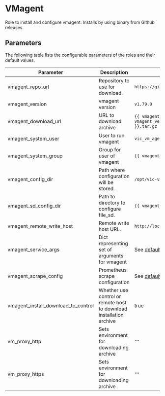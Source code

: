 # VMagent

Role to install and configure vmagent. Installs by using binary from Github releases.

## Parameters

The following table lists the configurable parameters of the roles and their default values.

| Parameter                           | Description                                                         | Default                                                                                               |
|-------------------------------------|---------------------------------------------------------------------|-------------------------------------------------------------------------------------------------------|
| vmagent_repo_url                    | Repository to use for download.                                     | `https://github.com/VictoriaMetrics/VictoriaMetrics`                                                  |
| vmagent_version                     | vmagent version                                                     | `v1.79.0`                                                                                             |
| vmagent_download_url                | URL to download archive                                             | `{{ vmagent_repo_url }}/releases/download/{{ vmagent_version }}/vmutils-{{ vmagent_version }}.tar.gz` |
| vmagent_system_user                 | User to run vmagent                                                 | `vic_vm_agent`                                                                                        |
| vmagent_system_group                | Group for user of vmagent                                           | `{{ vmagent_system_user }}`                                                                           |
| vmagent_config_dir                  | Path where configuration will be stored.                            | `/opt/vic-vmagent`                                                                                    |
| vmagent_sd_config_dir               | Path to directory to configure file_sd.                             | `{{ vmagent_config_dir }}/file_sd_configs`                                                            |
| vmagent_remote_write_host           | Remote write host URL.                                              | `http://localhost:8428`                                                                               |
| vmagent_service_args                | Dict representing set of arguments for vmagent                      | See [defaults](defaults/main.yml)                                                                     |
| vmagent_scrape_config               | Prometheus scrape configuration                                     | See [defaults](defaults/main.yml)                                                                     |
| vmagent_install_download_to_control | Whether use control or remote host to download installation archive | true                                                                                                  |
| vm_proxy_http                       | Sets environment for downloading archive                            | `""`                                                                                                  |
| vm_proxy_https                      | Sets environment for downloading archive                            | `""`                                                                                                  |
